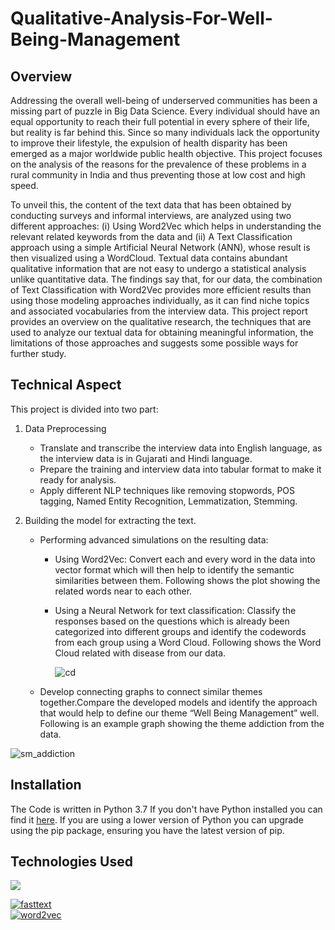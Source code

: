 # Qualitative-Analysis-For-Well-Being-Management

## Overview
Addressing the overall well-being of underserved communities has been a missing part of puzzle in Big Data Science. Every individual should have an equal opportunity to reach their full potential in every sphere of their life, but reality is far behind this. Since so many individuals lack the opportunity to improve their lifestyle, the expulsion of health disparity has been emerged as a major worldwide public health objective. This project focuses on the analysis of the reasons for the prevalence of these problems in a rural community in India and thus preventing those at low cost and high speed. 

To unveil this, the content of the text data that has been obtained by conducting surveys and informal interviews, are analyzed using two different approaches: (i) Using Word2Vec which helps in understanding the relevant related keywords from the data and (ii) A Text Classification approach using a simple Artificial Neural Network (ANN), whose result is then visualized using a WordCloud. Textual data contains abundant qualitative information that are not easy to undergo a statistical analysis unlike quantitative data. The findings say that, for our data, the combination of Text Classification with Word2Vec provides more efficient results than using those modeling approaches individually, as it can find niche topics and associated vocabularies from the interview data. This project report provides an overview on the qualitative research, the techniques that are used to analyze our textual data for obtaining meaningful information, the limitations of those approaches and suggests some possible ways for further study.


## Technical Aspect
This project is divided into two part:
1. Data Preprocessing
   *  Translate and transcribe the interview data into English language, as the interview data is in Gujarati and Hindi language.
   *	Prepare the training and interview data into tabular format to make it ready for analysis.
   *	Apply different NLP techniques like removing stopwords, POS tagging, Named Entity Recognition, Lemmatization, Stemming. 
   

2. Building the model for extracting the text.
   *	Performing advanced simulations on the resulting data:
          *	Using Word2Vec: Convert each and every word in the data into vector format which will then help to identify the semantic similarities between them. Following       shows the plot showing the related words near to each other.        
          *	Using a Neural Network for text classification: Classify the responses based on the questions which is already been categorized into different groups and identify             the codewords from each group using a Word Cloud. Following shows the Word Cloud related with disease from our data.
          
            ![cd](https://user-images.githubusercontent.com/37532698/108685570-b82e5180-750d-11eb-9841-9705130b8789.jpg)
          
   *	Develop connecting graphs to connect similar themes together.Compare the developed models and identify the approach that would help to define our theme “Well Being Management” well. Following is an example graph showing the theme addiction from the data.
   
![sm_addiction](https://user-images.githubusercontent.com/37532698/108686776-4fe06f80-750f-11eb-825c-19243eb00ece.jpg)



    

## Installation
The Code is written in Python 3.7 If you don't have Python installed you can find it [here](https://www.python.org/downloads/). If you are using a lower version of Python you can upgrade using the pip package, ensuring you have the latest version of pip. 

## Technologies Used

![](https://forthebadge.com/images/badges/made-with-python.svg)

[![fasttext](https://user-images.githubusercontent.com/37532698/108687654-6affaf00-7510-11eb-9860-27b0757fa58d.png)](https://fasttext.cc/)  
[![word2vec](https://user-images.githubusercontent.com/37532698/108687847-a39f8880-7510-11eb-8666-c5e7083e424c.png)](https://www.tensorflow.org/tutorials/text/word2vec)  


